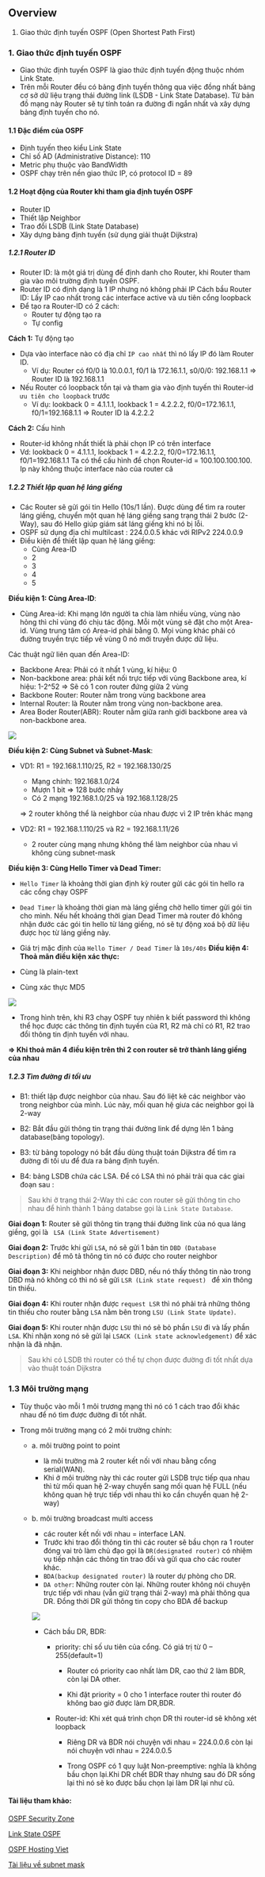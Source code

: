 ## Overview
1. Giao thức định tuyến OSPF (Open Shortest Path First)


### 1. Giao thức định tuyến OSPF

- Giao thức định tuyến OSPF là giao thức định tuyến động thuộc nhóm Link State. 
- Trên mỗi Router đều có bảng định tuyến thông qua việc đồng nhất bảng cơ sở dữ liệu trạng thái đường link (LSDB - Link State Database). Từ bản đồ mạng này Router sẽ tự tính toán ra đường đi ngắn nhất và xây dựng bảng định tuyến cho nó.

#### 1.1 Đặc điểm của OSPF

- Định tuyến theo kiểu Link State
- Chỉ số AD (Administrative Distance): 110
- Metric phụ thuộc vào BandWidth
- OSPF chạy trên nền giao thức IP, có protocol ID = 89 

<!-- AD- Administrative Distance: là chỉ số ưu tiên của một giao thức trong hệ thống mạng có từ 2 hay nhiều giao thức định tuyến được triển khai -->

#### 1.2 Hoạt động của Router khi tham gia định tuyến OSPF

- Router ID
- Thiết lập Neighbor
- Trao đổi LSDB (Link State Database)
- Xây dựng bảng định tuyến (sử dụng giải thuật Dijkstra)

##### 1.2.1 Router ID
- Router ID: là một giá trị dùng để định danh cho Router, khi Router tham gia vào môi trường định tuyến OSPF.
- Router ID có định dạng là 1 IP nhưng nó không phải IP 
Cách bầu Router ID: Lấy IP cao nhất trong các interface active và ưu tiên cổng loopback
- Để tạo ra Router-ID có 2 cách:
    - Router tự động tạo ra
    - Tự config

**Cách 1:** Tự động tạo
- Dựa vào interface nào có địa chỉ `IP cao nhất` thì nó lấy IP đó làm Router ID.
    - Ví dụ: Router có f0/0 là 10.0.0.1, f0/1 là 172.16.1.1, s0/0/0: 192.168.1.1 => Router ID là 192.168.1.1
- Nếu Router có loopback tồn tại và tham gia vào định tuyến thì Router-id `ưu tiên cho loopback` trước 
    - Ví dụ: lookback 0 = 4.1.1.1, lookback 1 = 4.2.2.2, f0/0=172.16.1.1, f0/1=192.168.1.1 => Router ID là 4.2.2.2

**Cách 2:** Cấu hình
- Router-id không nhất thiết là phải chọn IP có trên interface
- Vd: lookback 0 = 4.1.1.1, lookback 1 = 4.2.2.2, f0/0=172.16.1.1, f0/1=192.168.1.1
Ta có thể cấu hình để chọn Router-id = 100.100.100.100. Ip này không thuộc interface nào của router cả

##### 1.2.2 Thiết lập quan hệ láng giềng
- Các Router sẽ gửi gói tin Hello (10s/1 lần). Được dùng để tìm ra router láng giềng, chuyển một quan hệ láng giềng sang trạng thái 2 bước (2- Way), sau đó Hello giúp giám sát láng giếng khi nó bị lỗi.
- OSPF sử dụng địa chỉ multilcast : 224.0.0.5 khác với RIPv2 224.0.0.9
- Điều kiện để thiết lập quan hệ láng giềng:
    - Cùng Area-ID
    - 2
    - 3
    - 4
    - 5

**Điều kiện 1: Cùng Area-ID**: 
- Cùng Area-id: Khi mạng lớn người ta chia làm nhiều vùng, vùng nào hỏng thì chỉ vùng đó chịu tác động. Mỗi một vùng sẽ đặt cho một Area-id. Vùng trung tâm có Area-id phải bằng 0. Mọi vùng khác phải có đường truyền trực tiếp về vùng 0 nó mới truyền được dữ liệu.

Các thuật ngữ liên quan đến Area-ID: 
- Backbone Area: Phải có ít nhất 1 vùng, kí hiệu: 0
- Non-backbone area: phải kết nối trực tiếp với vùng Backbone area, kí hiệu: 1-2^52 => Sẽ có 1 con router đứng giữa 2 vùng
- Backbone Router: Router nằm trong vùng backbone area
- Internal Router: là Router nằm trong vùng non-backbone area.
- Area Boder Router(ABR): Router nằm giữa ranh giới backbone area và non-backbone area.

![](images/07_network-example1.png)

**Điều kiện 2: Cùng Subnet và Subnet-Mask**: 

- VD1: R1 = 192.168.1.110/25, R2 = 192.168.130/25
    - Mạng chính: 192.168.1.0/24
    - Mượn 1 bit => 128 bước nhảy
    - Có 2 mạng 192.168.1.0/25 và 192.168.1.128/25

   =>  2 router không thể là neighbor của nhau được vì 2 IP trên khác mạng​

- VD2: R1 = 192.168.1.110/25 và R2 = 192.168.1.11/26
    - 2 router cùng mạng nhưng không thể làm neighbor của nhau vì không cùng subnet-mask

**Điều kiện 3: Cùng Hello Timer và Dead Timer:**
- `Hello Timer` là khoảng thời gian định kỳ  router gửi các gói tin hello ra các cổng chạy OSPF
- `Dead Timer` là khoảng thời gian mà láng giềng chờ hello timer gửi gói tin cho mình. Nếu hết khoảng thời gian Dead Timer mà router đó không nhận đước các gói tin hello từ láng giếng, nó sẽ tự động xoá bộ dữ liệu được học từ láng giềng này.
- Giá trị mặc định của `Hello Timer / Dead Timer` là `10s/40s`
**Điều kiện 4: Thoả mãn điều kiện xác thực:**

- Cùng là plain-text
- Cùng xác thực MD5

![](images/07_network-example2.png)

- Trong hình trên, khi R3 chạy OSPF tuy nhiên k biết password thì không thể học được các thông tin định tuyến của R1, R2 mà chỉ có R1, R2 trao đổi thông tin định tuyến với nhau.

**=> Khi thoả mãn 4 điều kiện trên thì 2 con router sẽ trở thành láng giềng của nhau**

##### 1.2.3 Tìm đường đi tối ưu
- B1: thiết lập được neighbor của nhau. Sau đó liệt kê các neighbor vào trong neighbor của mình. Lúc này, mối quan hệ giưa các neighbor gọi là 2-way

- B2: Bắt đầu gửi thông tin trạng thái đường link để dựng lên 1 bảng database(bảng topology).

- B3: từ bảng topology nó bắt đầu dùng thuật toán Dijkstra để tìm ra đường đi tối ưu để đưa ra bảng định tuyến.

- B4: bảng LSDB chứa các LSA. Để có LSA thì nó phải trải qua các giai đoạn sau :

> Sau khi ở trạng thái 2-Way thì các con router sẽ gửi thông tin cho nhau để hình thành 1 bảng databse gọi là `Link State Database`.

**Giai đoạn 1:** Router sẽ gửi thông tin trạng thái đường link của nó qua láng giềng, gọi là ` LSA (Link State Advertisement)`

**Giai đoạn 2:** Trước khi gửi `LSA`, nó sẽ gửi 1 bản tin `DBD (Database Description)` để mô tả thông tin nó có được cho router neighbor

**Giai đoạn 3:** Khi neighbor nhận được DBD, nếu nó thấy thông tin nào trong DBD mà nó không có thì nó sẽ gửi `LSR (Link state request) ` để xin thông tin thiếu. 

**Giai đoạn 4:** Khi router nhận được `request LSR` thì nó phải trả những thông tin thiếu cho router bằng `LSA` nằm bên trong `LSU (Link State Update)`.

**Giai đoạn 5:** Khi router nhận được `LSU` thì nó sẽ bỏ phần `LSU` đi và lấy phần `LSA`. Khi nhận xong nó sẽ gửi lại `LSACK (Link state acknowledgement)` để xác nhận là đã nhận.

> Sau khi có LSDB thì router có thể tự chọn được đường đi tốt nhất dựa vào thuật toán Dijkstra

### 1.3 Môi trường mạng
- Tùy thuộc vào mỗi 1 môi trương mạng thì nó có 1 cách trao đổi khác nhau để nó tìm được đường đi tốt nhất.

- Trong môi trường mạng có 2 môi trường chính:

    - a. môi trường point to point
        - là môi trường mà 2 router kết nối với nhau bằng cổng serial(WAN).
        - Khi ở môi trường này thì các router gửi LSDB trực tiếp qua nhau thì từ mối quan hệ 2-way chuyển sang mối quan hệ FULL (nếu không quan hệ trực tiếp với nhau thì ko cần chuyển quan hệ 2-way)
    - b. môi trường broadcast multi access
        - các router kết nối với nhau = interface LAN.
        - Trước khi trao đổi thông tin thì các router sẽ bầu chọn ra 1 router đóng vai trò làm chủ đạo gọi là `DR(designated router)` có nhiệm vụ tiếp nhận các thông tin trao đổi và gửi qua cho các router khác.
        - `BDA(backup designated router)` là router dự phòng cho DR.
        - `DA other`: Những router còn lại. Những router không nói chuyện trực tiếp với nhau (vẫn giữ trạng thái 2-way) mà phải thông qua DR. Đồng thời DR gửi thông tin copy cho BDA để backup
        
        ![](images/07_network-example3.png)

        - Cách bầu DR, BDR:

            - priority: chỉ số ưu tiên của cổng. Có giá trị từ 0 – 255(default=1)

                - Router có priority cao nhất làm DR, cao thứ 2 làm BDR, còn lại DA other.

                - Khi đặt priority = 0 cho 1 
                interface router thì router đó không bao giờ được làm DR,BDR.

            - Router-id: Khi xét quá trình chọn DR thì router-id sẽ không xét loopback

                - Riêng DR và BDR nói chuyện với nhau = 224.0.0.6 còn lại nói chuyện với nhau = 224.0.0.5

                - Trong OSPF có 1 quy luật Non-preemptive: nghĩa là không bầu chọn lại.Khi DR chết BDR thay nhưng sau đó DR sống lại thì nó sẽ ko được bầu chọn lại làm DR lại như cũ.


#### Tài liệu tham khảo:
[OSPF Security Zone](https://securityzone.vn/t/bai-14-tim-hieu-giao-thuc-dinh-tuyen-ospf.101/)

[Link State OSPF](https://www.daihockhonggiay.com/blogs/post/link-state-ospf)

[OSPF Hosting Viet](https://hostingviet.vn/giao-thuc-ospf)

[Tài liệu về subnet mask](https://hocmangcoban.blogspot.com/2014/04/network-subnet-subnet-mask-broadcast.html)